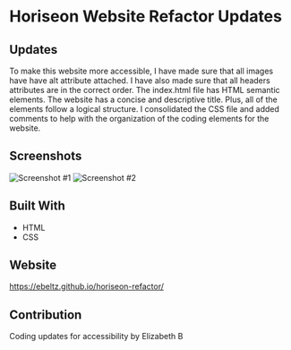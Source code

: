 # Horiseon Website Refactor Updates

## Updates
To make this website more accessible, I have made sure that all images have have alt attribute attached. I have also made sure that all headers attributes are in the correct order. The index.html file has HTML semantic elements. The website has a concise and descriptive title. Plus, all of the elements follow a logical structure. I consolidated the CSS file and added comments to help with the organization of the coding elements for the website. 

## Screenshots
![Screenshot #1](https://github.com/ebeltz/horiseon-refactor/blob/main/assets/images/screenshot-1.png)
![Screenshot #2](https://github.com/ebeltz/horiseon-refactor/blob/main/assets/images/screenshot-2.png)

## Built With
* HTML
* CSS

## Website
https://ebeltz.github.io/horiseon-refactor/

## Contribution
Coding updates for accessibility by Elizabeth B
